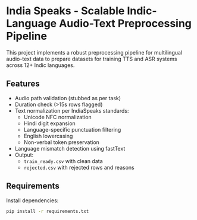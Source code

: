 # India Speaks - Scalable Indic-Language Audio-Text Preprocessing Pipeline

This project implements a robust preprocessing pipeline for multilingual audio-text data to prepare datasets for training TTS and ASR systems across 12+ Indic languages.

##  Features
- Audio path validation (stubbed as per task)
- Duration check (>15s rows flagged)
- Text normalization per IndiaSpeaks standards:
  - Unicode NFC normalization
  - Hindi digit expansion
  - Language-specific punctuation filtering
  - English lowercasing
  - Non-verbal token preservation
- Language mismatch detection using fastText
- Output: 
  - `train_ready.csv` with clean data
  - `rejected.csv` with rejected rows and reasons

##  Requirements
Install dependencies:
```bash
pip install -r requirements.txt


